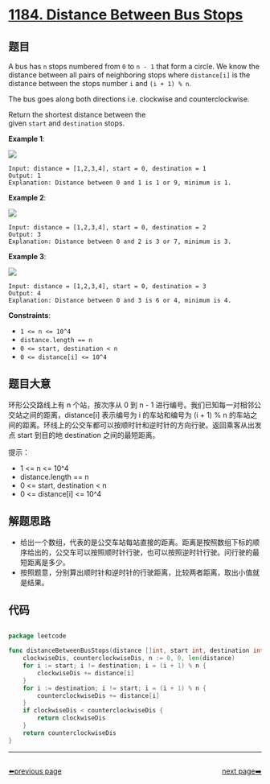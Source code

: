 # [1184. Distance Between Bus Stops](https://leetcode.com/problems/distance-between-bus-stops/)

## 题目

A bus has `n` stops numbered from `0` to `n - 1` that form a circle. We know the distance between all pairs of neighboring stops where `distance[i]` is the distance between the stops number `i` and `(i + 1) % n`.

The bus goes along both directions i.e. clockwise and counterclockwise.

Return the shortest distance between the given `start` and `destination` stops.

**Example 1**:

![](https://assets.leetcode.com/uploads/2019/09/03/untitled-diagram-1.jpg)

    Input: distance = [1,2,3,4], start = 0, destination = 1
    Output: 1
    Explanation: Distance between 0 and 1 is 1 or 9, minimum is 1.

**Example 2**:

![](https://assets.leetcode.com/uploads/2019/09/03/untitled-diagram-1-1.jpg)

    Input: distance = [1,2,3,4], start = 0, destination = 2
    Output: 3
    Explanation: Distance between 0 and 2 is 3 or 7, minimum is 3.

**Example 3**:

![](https://assets.leetcode.com/uploads/2019/09/03/untitled-diagram-1-2.jpg)

    Input: distance = [1,2,3,4], start = 0, destination = 3
    Output: 4
    Explanation: Distance between 0 and 3 is 6 or 4, minimum is 4.

**Constraints**:

- `1 <= n <= 10^4`
- `distance.length == n`
- `0 <= start, destination < n`
- `0 <= distance[i] <= 10^4`


## 题目大意

环形公交路线上有 n 个站，按次序从 0 到 n - 1 进行编号。我们已知每一对相邻公交站之间的距离，distance[i] 表示编号为 i 的车站和编号为 (i + 1) % n 的车站之间的距离。环线上的公交车都可以按顺时针和逆时针的方向行驶。返回乘客从出发点 start 到目的地 destination 之间的最短距离。

提示：

- 1 <= n <= 10^4
- distance.length == n
- 0 <= start, destination < n
- 0 <= distance[i] <= 10^4


## 解题思路


- 给出一个数组，代表的是公交车站每站直接的距离。距离是按照数组下标的顺序给出的，公交车可以按照顺时针行驶，也可以按照逆时针行驶。问行驶的最短距离是多少。
- 按照题意，分别算出顺时针和逆时针的行驶距离，比较两者距离，取出小值就是结果。


## 代码

```go

package leetcode

func distanceBetweenBusStops(distance []int, start int, destination int) int {
	clockwiseDis, counterclockwiseDis, n := 0, 0, len(distance)
	for i := start; i != destination; i = (i + 1) % n {
		clockwiseDis += distance[i]
	}
	for i := destination; i != start; i = (i + 1) % n {
		counterclockwiseDis += distance[i]
	}
	if clockwiseDis < counterclockwiseDis {
		return clockwiseDis
	}
	return counterclockwiseDis
}

```



----------------------------------------------
<div style="display: flex;justify-content: space-between;align-items: center;">
<p><a href="https://books.halfrost.com/leetcode/ChapterFour/1100~1199/1178.Number-of-Valid-Words-for-Each-Puzzle/">⬅️previous page</a></p>
<p><a href="https://books.halfrost.com/leetcode/ChapterFour/1100~1199/1185.Day-of-the-Week/">next page➡️</a></p>
</div>
